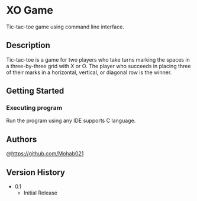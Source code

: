 # XO Game
Tic-tac-toe game using command line interface.

## Description
Tic-tac-toe is a game for two players who take turns marking the spaces in a three-by-three grid with X or O. The player who succeeds in placing three of their marks in a horizontal, vertical, or diagonal row is the winner.

## Getting Started
### Executing program
Run the program using any IDE supports C language.

## Authors
@https://github.com/Mohab021

## Version History
- 0.1
  - Initial Release
